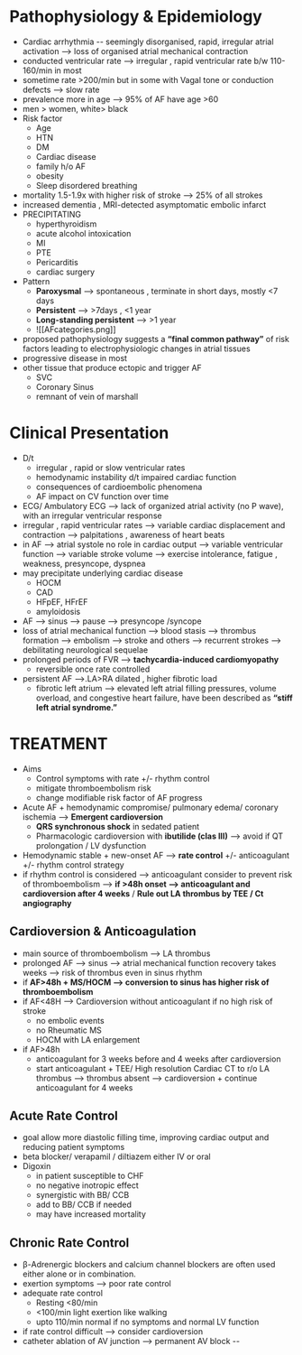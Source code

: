 # Pathophysiology & Epidemiology 
- Cardiac arrhythmia -- seemingly disorganised, rapid, irregular atrial activation --> loss of organised atrial mechanical contraction 
- conducted ventricular rate --> irregular , rapid ventricular rate b/w 110-160/min in most 
- sometime rate >200/min but in some with Vagal tone or conduction defects --> slow rate 
- prevalence more in age --> 95% of AF have age >60 
- men > women, white> black 
- Risk factor 
	- Age 
	- HTN 
	- DM 
	- Cardiac disease 
	- family h/o AF 
	- obesity 
	- Sleep disordered breathing 
- mortality 1.5-1.9x with higher risk of stroke --> 25% of all strokes 
- increased dementia , MRI-detected asymptomatic embolic infarct 
- PRECIPITATING 
	- hyperthyroidism 
	- acute alcohol intoxication 
	- MI 
	- PTE 
	- Pericarditis 
	- cardiac surgery 
- Pattern 
	- **Paroxysmal** --> spontaneous , terminate in short days, mostly <7 days 
	- **Persistent** --> >7days , <1 year 
	- **Long-standing persistent** --> >1 year 
	- ![[AFcategories.png]]
- proposed pathophysiology suggests a **“final common pathway”** of risk factors leading to electrophysiologic changes in atrial tissues
- progressive disease in most 
- other tissue that produce ectopic and trigger AF 
	- SVC 
	- Coronary Sinus 
	- remnant of vein of marshall 
# Clinical Presentation 
- D/t 
	- irregular , rapid or slow ventricular rates 
	- hemodynamic instability d/t impaired cardiac function 
	- consequences of cardioembolic phenomena 
	- AF impact on CV function over time 
- ECG/ Ambulatory ECG --> lack of organized atrial activity (no P wave), with an irregular ventricular response 
- irregular , rapid ventricular rates --> variable cardiac displacement and contraction --> palpitations , awareness of heart beats 
- in AF --> atrial systole no role in cardiac output --> variable ventricular function --> variable stroke volume --> exercise intolerance, fatigue , weakness, presyncope, dyspnea 
- may precipitate underlying cardiac disease 
	- HOCM 
	- CAD 
	- HFpEF, HFrEF 
	- amyloidosis 
- AF --> sinus --> pause --> presyncope /syncope 
- loss of atrial mechanical function --> blood stasis --> thrombus formation --> embolism --> stroke and others --> recurrent strokes --> debilitating neurological sequelae 
- prolonged periods of FVR --> **tachycardia-induced cardiomyopathy** 
	- reversible once rate controlled 
- persistent AF -->.LA>RA dilated , higher fibrotic load 
	- fibrotic left atrium --> elevated left atrial filling pressures, volume overload, and congestive heart failure, have been described as **“stiff left atrial syndrome.”** 
# TREATMENT 
- Aims 
	- Control symptoms with rate +/- rhythm control 
	- mitigate thromboembolism risk 
	- change modifiable risk factor of AF progress 
- Acute AF + hemodynamic compromise/ pulmonary edema/ coronary ischemia --> **Emergent cardioversion** 
	- **QRS synchronous shock** in sedated patient 
	- Pharmacologic cardioversion with **ibutilide (clas III)** --> avoid if QT prolongation / LV dysfunction 
- Hemodynamic stable + new-onset AF --> **rate control** +/- anticoagulant +/- rhythm control strategy 
- if rhythm control is considered --> anticoagulant consider to prevent risk of thromboembolism --> **if >48h onset --> anticoagulant and cardioversion after 4 weeks** / **Rule out LA thrombus by TEE / Ct angiography** 
## Cardioversion & Anticoagulation 
- main source of thromboembolism --> LA thrombus 
- prolonged AF --> sinus --> atrial mechanical function recovery takes weeks --> risk of thrombus even in sinus rhythm 
- if **AF>48h + MS/HOCM --> conversion to sinus has higher risk of thromboembolism**  
- if AF<48H --> Cardioversion without anticoagulant if no high risk of stroke
	- no embolic events 
	- no Rheumatic MS
	- HOCM with LA enlargement 
- if AF>48h 
	- anticoagulant for 3 weeks before and 4 weeks after cardioversion 
	- start anticoagulant + TEE/ High resolution Cardiac CT to r/o LA thrombus --> thrombus absent --> cardioversion + continue anticoagulant for 4 weeks 
## Acute Rate Control 
- goal allow more diastolic filling time, improving cardiac output and reducing patient symptoms
- beta blocker/ verapamil / diltiazem either IV or oral 
- Digoxin 
	- in patient susceptible to CHF 
	- no negative inotropic effect 
	- synergistic with BB/ CCB 
	- add to BB/ CCB if needed 
	- may have increased mortality 
## Chronic Rate Control 
- β-Adrenergic blockers and calcium channel blockers are often used either alone or in combination. 
- exertion symptoms --> poor rate control 
- adequate rate control 
	- Resting <80/min 
	- <100/min light exertion like walking 
	- upto 110/min normal if no symptoms and normal LV function 
- if rate control difficult --> consider cardioversion 
- catheter ablation of AV junction --> permanent AV block --